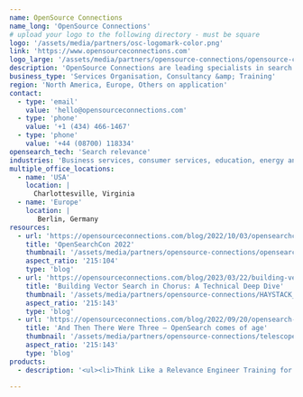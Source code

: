 ```yaml
---
name: OpenSource Connections
name_long: 'OpenSource Connections'
# upload your logo to the following directory - must be square
logo: '/assets/media/partners/osc-logomark-color.png'
link: 'https://www.opensourceconnections.com'
logo_large: '/assets/media/partners/opensource-connections/opensource-connections-logo.png'
description: 'OpenSource Connections are leading specialists in search relevance, focused on open source technologies including OpenSearch. We help your tune your search engine to deliver the right results to delight your users. We wrote the Manning book Relevant Search, host the Haystack search conference and run Relevance Slack, a 3500-person community.'
business_type: 'Services Organisation, Consultancy &amp; Training'
region: 'North America, Europe, Others on application'
contact: 
  - type: 'email'
    value: 'hello@opensourceconnections.com'
  - type: 'phone'
    value: '+1 (434) 466-1467'
  - type: 'phone'
    value: '+44 (08700) 118334'
opensearch_tech: 'Search relevance'
industries: 'Business services, consumer services, education, energy and utilities, financial services, healthcare, media and entertainment, public sector, non-profit, retail, software and technology'
multiple_office_locations:
  - name: 'USA'
    location: |
      Charlottesville, Virginia
  - name: 'Europe'
    location: |
       Berlin, Germany
resources:
  - url: 'https://opensourceconnections.com/blog/2022/10/03/opensearchcon-2022/'
    title: 'OpenSearchCon 2022'
    thumbnail: '/assets/media/partners/opensource-connections/opensearchcon-2022.jpg'
    aspect_ratio: '215∶104'
    type: 'blog'
  - url: 'https://opensourceconnections.com/blog/2023/03/22/building-vector-search-in-chorus-a-technical-deep-dive/'
    title: 'Building Vector Search in Chorus: A Technical Deep Dive'
    thumbnail: '/assets/media/partners/opensource-connections/HAYSTACK_www-69.jpg'
    aspect_ratio: '215∶143'
    type: 'blog'
  - url: 'https://opensourceconnections.com/blog/2022/09/20/opensearch-comes-of-age/'
    title: 'And Then There Were Three – OpenSearch comes of age'
    thumbnail: '/assets/media/partners/opensource-connections/telescope.png'
    aspect_ratio: '215∶143'
    type: 'blog'
products:
  - description: '<ul><li>Think Like a Relevance Engineer Training for OpenSearch</li><li>OpenSearch consulting on search relevance</li><li>Free Quepid tool for search tuning is compatible with OpenSearch</li></ul>'

---
```


